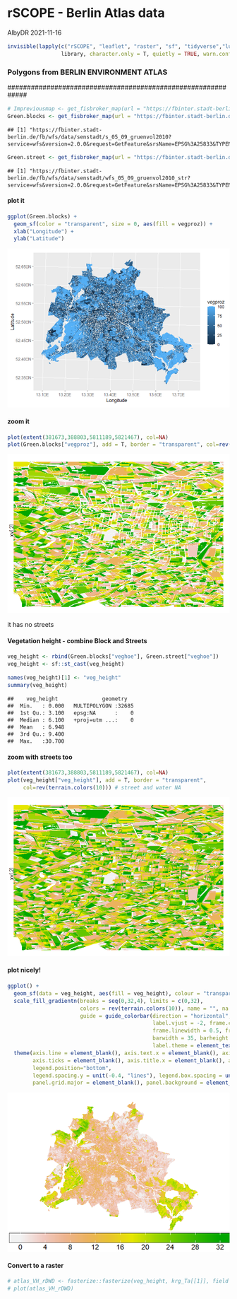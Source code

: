 rSCOPE - Berlin Atlas data
================
AlbyDR
2021-11-16

``` r
invisible(lapply(c("rSCOPE", "leaflet", "raster", "sf", "tidyverse","lubridate" ,"ggplot2", "ggspatial"), 
                 library, character.only = T, quietly = TRUE, warn.conflicts = F))
```


### Polygons from BERLIN ENVIRONMENT ATLAS
############################################################# 
``` r
# Impreviousmap <- get_fisbroker_map(url = "https://fbinter.stadt-berlin.de/fb/wfs/data/senstadt/sach_nutz2015_nutzsa")
Green.blocks <- get_fisbroker_map(url = "https://fbinter.stadt-berlin.de/fb/wfs/data/senstadt/s_05_09_gruenvol2010")
```

    ## [1] "https://fbinter.stadt-berlin.de/fb/wfs/data/senstadt/s_05_09_gruenvol2010?service=wfs&version=2.0.0&request=GetFeature&srsName=EPSG%3A25833&TYPENAMES=s_05_09_gruenvol2010"

``` r
Green.street <- get_fisbroker_map(url = "https://fbinter.stadt-berlin.de/fb/wfs/data/senstadt/wfs_05_09_gruenvol2010_str")
```

    ## [1] "https://fbinter.stadt-berlin.de/fb/wfs/data/senstadt/wfs_05_09_gruenvol2010_str?service=wfs&version=2.0.0&request=GetFeature&srsName=EPSG%3A25833&TYPENAMES=wfs_05_09_gruenvol2010_str"

#### plot it

``` r
ggplot(Green.blocks) +
  geom_sf(color = "transparent", size = 0, aes(fill = vegproz)) +
  xlab("Longitude") + 
  ylab("Latitude")
```

![](AtlasData_files/figure-gfm/unnamed-chunk-3-1.png)<!-- -->

#### zoom it

``` r
plot(extent(381673,388803,5811189,5821467), col=NA)
plot(Green.blocks["vegproz"], add = T, border = "transparent", col=rev(terrain.colors(10))) # street and water NA
```
![](AtlasData_files/figure-gfm/unnamed-chunk-4-1.png)<!-- -->

it has no streets

#### Vegetation height - combine Block and Streets

``` r
veg_height <- rbind(Green.blocks["veghoe"], Green.street["veghoe"])
veg_height <- sf::st_cast(veg_height)
```

``` r
names(veg_height)[1] <- "veg_height"
summary(veg_height)
```

    ##    veg_height              geometry    
    ##  Min.   : 0.000   MULTIPOLYGON :32685  
    ##  1st Qu.: 3.100   epsg:NA      :    0  
    ##  Median : 6.100   +proj=utm ...:    0  
    ##  Mean   : 6.948                        
    ##  3rd Qu.: 9.400                        
    ##  Max.   :30.700

#### zoom with streets too

``` r
plot(extent(381673,388803,5811189,5821467), col=NA)
plot(veg_height["veg_height"], add = T, border = "transparent", 
     col=rev(terrain.colors(10))) # street and water NA
```
![](AtlasData_files/figure-gfm/unnamed-chunk-7-1.png)<!-- -->

#### plot nicely!

``` r
ggplot() + 
  geom_sf(data = veg_height, aes(fill = veg_height), colour = "transparent") +
  scale_fill_gradientn(breaks = seq(0,32,4), limits = c(0,32),
                       colors = rev(terrain.colors(10)), name = "", na.value = 0,
                       guide = guide_colorbar(direction = "horizontal", label.position = "bottom",
                                              label.vjust = -2, frame.colour = "black",
                                              frame.linewidth = 0.5, frame.linetype = 1,
                                              barwidth = 35, barheight = 1.5, nbin = 10,
                                              label.theme = element_text(angle = 0, size = 16))) +
  theme(axis.line = element_blank(), axis.text.x = element_blank(), axis.text.y = element_blank(),
        axis.ticks = element_blank(), axis.title.x = element_blank(), axis.title.y = element_blank(),
        legend.position="bottom",
        legend.spacing.y = unit(-0.4, "lines"), legend.box.spacing = unit(-1.5, "lines"),
        panel.grid.major = element_blank(), panel.background = element_rect("white"))
```

![](AtlasData_files/figure-gfm/unnamed-chunk-8-1.png)<!-- -->

#### Convert to a raster

``` r
# atlas_VH_rDWD <- fasterize::fasterize(veg_height, krg_Ta[[1]], field = "veg_height", fun = "max")
# plot(atlas_VH_rDWD)
```

